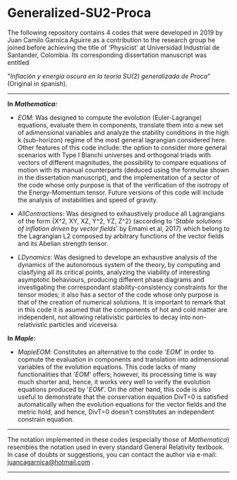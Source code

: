 # Generalized-SU2-Proca

The following repository contains 4 codes that were developed in 2019 by Juan Camilo Garnica Aguirre as a contribution to the research group he joined before achieving the title of 'Physicist' at Universidad Industrial de Santander, Colombia. 
Its corresponding dissertation manuscript was entitled

"_Inflación y energía oscura en la teoría SU(2) generalizada de Proca_" (Original in spanish).

_ _ _

**In** ***Mathematica:***

* _EOM_: Was designed to compute the evolution (Euler-Lagrange) equations, evaluate them in components, translate them into a new set of adimensional variables and analyze the stability conditions in the high k (sub-horizon) regime of the most general lagrangian considered here. Other features of this code include: the option to consider more general scenarios with Type I Bianchi universes and orthogonal triads with vectors of different magnitudes, the possibility to compare equations of motion with its manual counterparts (deduced using the formulae shown in the dissertation manuscript), and the implementation of a sector of the code whose only purpose is that of the verification of the isotropy of the Energy-Momentum tensor. Future versions of this code will include the analysis of instabilities and speed of gravity.

* _AllContractions_: Was designed to exhaustively produce all Lagrangians of the form {X^2, XY, XZ, Y^2, YZ, Z^2} (according to '_Stable solutions of inflation driven by vector fields_' by Emami et.al, 2017) which belong to the Lagrangian L2 composed by arbitrary functions of the vector fields and its Abelian strength tensor.

* _LDynamics_: Was designed to develope an exhaustive analysis of the dynamics of the autonomous system of the theory, by computing and clasifying all its critical points, analyzing the viability of interesting asymptotic behaviours, producing different phase diagrams and investigating the correspondant stability-consistency constraints for the tensor modes; it also has a sector of the code whose only purpose is that of the creation of numerical solutions. It is important to remark that in this code it is asumed that the components of hot and cold matter are independent, not allowing relativistic particles to decay into non-relativistic particles and viceversa.


**In** ***Maple:***
* _MapleEOM_: Constitutes an alternative to the code '_EOM_' in order to copmute the evaluation in components and translation into adimensional variables of the evolution equations. This code lacks of many functionalities that '_EOM_' offers; however, its processing time is way much shorter and, hence, it works very well to verify the evolution equations produced by '_EOM_'. On the other hand, this code is also useful to demonstrate that the conservation equation DivT=0 is satisfied automatically when the evolution equations for the vector fields and the metric hold, and hence, DivT=0 doesn't constitutes an independent constrain equation.


_ _ _ 

The notation implemented in these codes (especially those of _Mathematica_) resembles the notation used in every standard General Relativity textbook. In case of doubts or suggestions, you can contact the author via e-mail: juancagarnica@hotmail.com .

- - -
